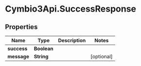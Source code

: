 # Cymbio3Api.SuccessResponse

## Properties
Name | Type | Description | Notes
------------ | ------------- | ------------- | -------------
**success** | **Boolean** |  | 
**message** | **String** |  | [optional] 


